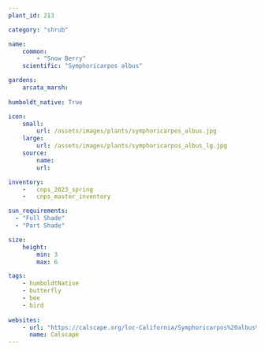 ```yaml
---
plant_id: 213 

category: "shrub"

name: 
    common:  
        - "Snow Berry"  
    scientific: "Symphoricarpos albus"    

gardens:    
    arcata_marsh:
 
humboldt_native: True

icon: 
    small: 
        url: /assets/images/plants/symphoricarpos_albus.jpg
    large: 
        url: /assets/images/plants/symphoricarpos_albus_lg.jpg
    source: 
        name: 
        url: 

inventory: 
    -   cnps_2023_spring
    -   cnps_master_inventory

sun_requirements:
  - "Full Shade"
  - "Part Shade"

size:
    height: 
        min: 3 
        max: 6

tags:
    - humboldtNative
    - butterfly
    - bee
    - bird
 
websites: 
    - url: "https://calscape.org/loc-California/Symphoricarpos%20albus%20(Common%20Snowberry)"
      name: Calscape
---
```

